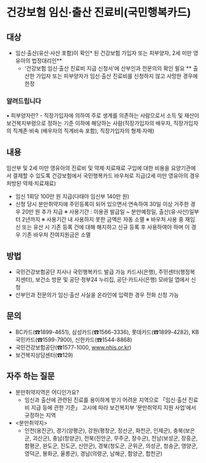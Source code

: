 # 건강보험 임신·출산 진료비(국민행복카드)

## 대상
- 임신·출산(유산·사산 포함)이 확인* 된 건강보험 가입자 또는 피부양자, 2세 미만 영유아의 법정대리인**
  * '건강보험 임신·출산 진료비 지급 신청서'에 산부인과 전문의의 확인 필요
  ** 출산한 가입자 또는 피부양자가 임신·출산 진료비를 신청하지 않고 사망한 경우에 한정

### 알려드립니다
  • 피부양자란?
    - 직장가입자에 의하여 주로 생계를 의존하는 사람으로서 소득 및 재산이 보건복지부령으로 정하는 기준 이하에 해당하는 사람(직장가입자의 배우자, 직장가입자의 직계존·비속 (배우자의 직계비속 포함), 직장가입자의 형제·자매)

## 내용
임산부 및 2세 미만 영유아의 진료비 및 약제·치료재료 구입에 대한 비용을 요양기관에서 결제할 수 있도록 건강보험에서 국민행복카드 바우처로 지급(2세 미만 영유아의 경우 처방된 약제·치료재료)
- 임신 1회당 100만 원 지급(다태아 임신부 140만 원)
- 신청 당시 분만취약지에 주민등록이 되어 있으면서 연속하여 30일 이상 거주한 경우 20만 원 추가 지급
  ※ 사용기간 : 이용권 발급일 ~ 분만예정일, 출산(유·사산)일부터 2년까지
  ※ 사용기간 내 사용하지 못한 금액은 자동 소멸
  ※ 바우처 사용 중 재임신 또는 유산 시 기존 등록 건에 대해 해지하고 신규 등록 후 사용하여야 하며 이 경우 기존 바우처 잔여지원금은 소멸

## 방법
- 국민건강보험공단 지사나 국민행복카드 발급 가능 카드사(은행), 주민센터(행정복지센터), 보건소 방문 및 공단·정부24 누리집, 공단·카드사(은행) 모바일 앱에서 신청
- 산부인과 전문의가 임신·출산 사실을 온라인에 입력한 경우 전화 신청 가능

## 문의
- BC카드(☎1899-4651), 삼성카드(☎1566-3336), 롯데카드(☎1899-4282), KB국민카드(☎1599-7900), 신한카드(☎1544-8868)
- 국민건강보험공단(☎1577-1000, www.nhis.or.kr)
- 보건복지상담센터(☎129)

## 자주 하는 질문
- 분만취약지역은 어디인가요?
  - 임신과 출산에 관련된 진료를 용이하게 받기 어려운 지역으로 「임신·출산 진료비 지급 등에 관한 기준」 고시에 따라 보건복지부 ‘분만취약지 지원 사업’에서 규정하는 지역
- <분만취약지>
  - 인천(옹진군), 경기(양평군), 강원(평창군, 정선군, 화천군, 인제군), 충북(보은군, 괴산군), 충남(청양군), 전북(진안군, 무주군, 장수군), 전남(보성군, 장흥군, 함평군, 완도군, 진도군, 신안군), 경북(청도군, 군위군, 의성군, 청송군, 영양군, 영덕군, 봉화군, 울릉군), 경남(의령군, 남해군, 함양군, 합천군)
